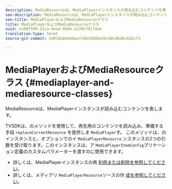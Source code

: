 ```yaml
---
description: MediaResourceは、MediaPlayerインスタンスが読み込むコンテンツを表します。
seo-description: MediaResourceは、MediaPlayerインスタンスが読み込むコンテンツを表します。
seo-title: MediaPlayerおよびMediaResourceクラス
title: MediaPlayerおよびMediaResourceクラス
uuid: e198f599-22ca-4ea4-bbbb-e239c79174ae
translation-type: tm+mt
source-git-commit: ed910a60440ae7c0d19d9be56c80c8bdbc62bcf1

---
```



# MediaPlayerおよびMediaResourceクラス {#mediaplayer-and-mediaresource-classes}

MediaResourceは、MediaPlayerインスタンスが読み込むコンテンツを表します。

<!--<a id="section_431AB7221E0249BF949EC72EEB9B428A"></a>-->

TVSDKは、のメソッドを使用して、再生用のコンテンツを読み込み、準備する手段 `replaceCurrentResource` を提供しま `MediaPlayer`す。 このメソッドは、のインスタンスと、オプションでのイ `MediaPlayerResource` ンスタンスの2つの引数を受け取ります。このインスタンスは、ア `MediaPlayerItemConfig`プリケーション定義のカスタムパラメーターを渡すのに使用できます。

* 詳しくは、MediaPlayerインスタンスの再 [利用または削除を参照してください](../../../../tvsdk-3x-android-prog/android-3x-content-playback-options-android2/mediaplayerobjects-working-with/android-3x-mediaplayer-reuse-or-remove.md)。
* 詳しくは、メディアリ `MediaPlayerResource`ソースの作 [成を参照してください](../../../../tvsdk-3x-android-prog/android-3x-content-playback-options-android2/mediaplayer-initialize-for-video/android-3x-media-resource-create.md)。